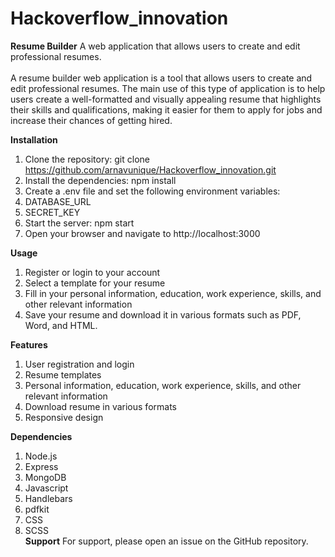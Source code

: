 # Hackoverflow_innovation
**Resume Builder**
A web application that allows users to create and edit professional resumes. <br />
<br />
A resume builder web application is a tool that allows users to create and edit professional resumes. The main use of this type of application is to help users create a well-formatted and visually appealing resume that highlights their skills and qualifications, making it easier for them to apply for jobs and increase their chances of getting hired.

**Installation**
1. Clone the repository: git clone https://github.com/arnavunique/Hackoverflow_innovation.git <br />
2. Install the dependencies: npm install <br />
3. Create a .env file and set the following environment variables: <br />
4. DATABASE_URL <br />
5. SECRET_KEY <br />
6. Start the server: npm start <br />
7. Open your browser and navigate to http://localhost:3000 <br />

**Usage**
1. Register or login to your account <br />
2. Select a template for your resume <br />
3. Fill in your personal information, education, work experience, skills, and other relevant information <br />
4. Save your resume and download it in various formats such as PDF, Word, and HTML. <br />

**Features**
1. User registration and login <br />
2. Resume templates <br />
3. Personal information, education, work experience, skills, and other relevant information <br />
4. Download resume in various formats <br />
5. Responsive design <br />

**Dependencies** <br />
1. Node.js <br />
2. Express <br />
3. MongoDB <br />
4. Javascript <br />
5. Handlebars <br />
6. pdfkit <br />
7. CSS <br />
8. SCSS <br />
**Support**
For support, please open an issue on the GitHub repository. <br />
